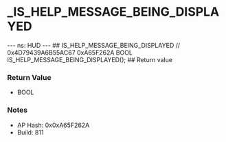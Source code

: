 # _IS_HELP_MESSAGE_BEING_DISPLAYED

--- ns: HUD --- ## IS_HELP_MESSAGE_BEING_DISPLAYED  // 0x4D79439A6B55AC67 0xA65F262A BOOL IS_HELP_MESSAGE_BEING_DISPLAYED();   ## Return value

### Return Value
* BOOL

### Notes
* AP Hash: 0x0xA65F262A
* Build: 811

